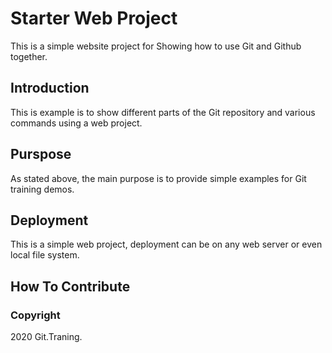 # Starter Web Project

This is a simple website project for
Showing how to use Git and Github together.

## Introduction

This is example is to show different parts of the Git repository and various commands using a web project.

## Purspose
As stated above, the main purpose is to provide simple examples for Git training demos.

## Deployment
This is a simple web project, deployment can be on any web server or even local file system.

## How To Contribute

### Copyright

2020 Git.Traning.
